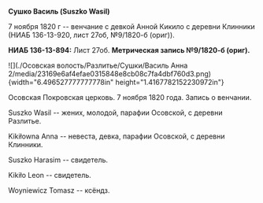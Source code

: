 **Сушко Василь (Suszko Wasil)**

7 ноября 1820 г -- венчание с девкой Анной Кикило с деревни Клинники
(НИАБ 136-13-920, лист 27об, №9/1820-б (ориг)).

**НИАБ 136-13-894:** Лист 27об. **Метрическая запись №9/1820-б (ориг).**

![](./Осовская волость/Разлитье/Сушки/Василь Анна 2/media/23169e6af4efae0315848e8cb08c7fa4dbf760d3.png){width="6.496527777777778in"
height="1.4167782152230972in"}

Осовская Покровская церковь. 7 ноября 1820 года. Запись о венчании.

Suszko Wasil -- жених, молодой, парафии Осовской, с деревни Разлитье.

Kikiłowna Anna -- невеста, девка, парафии Осовской, с деревни Клинники.

Suszko Harasim -- свидетель.

Kikiło Leon -- свидетель.

Woyniewicz Tomasz -- ксёндз.
